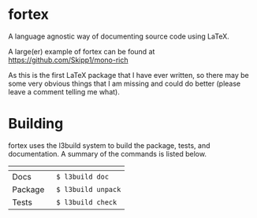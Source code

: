 # fortex
A language agnostic way of documenting source code using LaTeX. 

A large(er) example of fortex can be found at https://github.com/Skipp1/mono-rich

As this is the first LaTeX package that I have ever written, so there may be some very obvious things that I am missing and could do better (please leave a comment telling me what).

# Building 

fortex uses the l3build system to build the package, tests, and documentation.
A summary of the commands is listed below.


| | <!-- Oh markdown tables --> |
|---------|---------------------|
| Docs    | ` $ l3build doc`    |
| Package | ` $ l3build unpack` |
| Tests   | ` $ l3build check`  |
